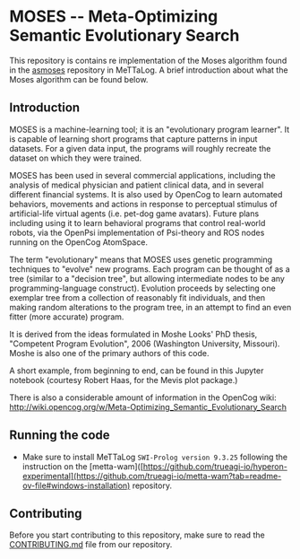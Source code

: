 # MOSES -- Meta-Optimizing Semantic Evolutionary Search

This repository is contains re implementation of the Moses algorithm found in the [asmoses](https://github.com/opencog/asmoses) repository in MeTTaLog. A brief introduction about what the Moses algorithm can be found below.
## Introduction
MOSES is a machine-learning tool; it is an "evolutionary program learner". It is capable of learning short programs that capture patterns in input datasets. For a given data input, the programs will roughly recreate the dataset on which they were trained.

MOSES has been used in several commercial applications, including the analysis of medical physician and patient clinical data, and in several different financial systems. It is also used by OpenCog to learn automated behaviors, movements and actions in response to perceptual stimulus of artificial-life virtual agents (i.e. pet-dog game avatars). Future plans including using it to learn behavioral programs that control real-world robots, via the OpenPsi implementation of Psi-theory and ROS nodes running on the OpenCog AtomSpace.

The term "evolutionary" means that MOSES uses genetic programming techniques to "evolve" new programs. Each program can be thought of as a tree (similar to a "decision tree", but allowing intermediate nodes to be any programming-language construct). Evolution proceeds by selecting one exemplar tree from a collection of reasonably fit individuals, and then making random alterations to the program tree, in an attempt to find an even fitter (more accurate) program.

It is derived from the ideas formulated in Moshe Looks' PhD thesis, "Competent Program Evolution", 2006 (Washington University, Missouri). Moshe is also one of the primary authors of this code.

A short example, from beginning to end, can be found in this Jupyter notebook (courtesy Robert Haas, for the Mevis plot package.)

There is also a considerable amount of information in the OpenCog wiki: http://wiki.opencog.org/w/Meta-Optimizing_Semantic_Evolutionary_Search

## Running the code
- Make sure to install MeTTaLog `SWI-Prolog version 9.3.25` following the instruction on the [metta-wam]([https://github.com/trueagi-io/hyperon-experimental](https://github.com/trueagi-io/metta-wam?tab=readme-ov-file#windows-installation) repository.
## Contributing
Before you start contributing to this repository, make sure to read the [CONTRIBUTING.md](https://github.com/iCog-Labs-Dev/metta-moses/tree/main/.github/CONTRIBUTING.md) file from our repository. 
